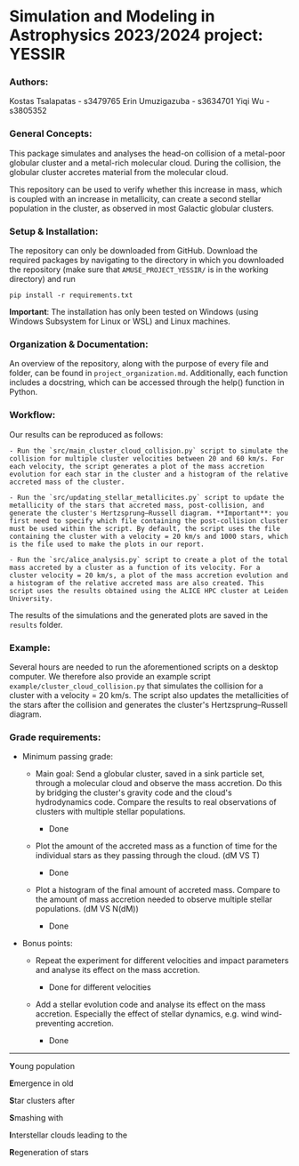 # Simulation and Modeling in Astrophysics 2023/2024 project: YESSIR

### Authors:

Kostas Tsalapatas - s3479765
Erin Umuzigazuba - s3634701
Yiqi Wu - s3805352

### General Concepts:

This package simulates and analyses the head-on collision of a metal-poor globular cluster and a metal-rich molecular cloud. During the collision, the globular cluster accretes material from the molecular cloud.

This repository can be used to verify whether this increase in mass, which is coupled with an increase in metallicity, can create a second stellar population in the cluster, as observed in most Galactic globular clusters.

### Setup & Installation:

The repository can only be downloaded from GitHub. Download the required packages by navigating to the directory in which you downloaded the repository (make sure that `AMUSE_PROJECT_YESSIR/` is in the working directory) and run 

```
pip install -r requirements.txt
```

**Important**: The installation has only been tested on Windows (using Windows Subsystem for Linux or WSL) and Linux machines.

### Organization & Documentation:

An overview of the repository, along with the purpose of every file and folder, can be found in `project_organization.md`. Additionally, each function includes a docstring, which can be accessed through the help() function in Python.

### Workflow:

Our results can be reproduced as follows:

	- Run the `src/main_cluster_cloud_collision.py` script to simulate the collision for multiple cluster velocities between 20 and 60 km/s. For each velocity, the script generates a plot of the mass accretion evolution for each star in the cluster and a histogram of the relative accreted mass of the cluster.

	- Run the `src/updating_stellar_metallicites.py` script to update the metallicity of the stars that accreted mass, post-collision, and generate the cluster's Hertzsprung–Russell diagram. **Important**: you first need to specify which file containing the post-collision cluster must be used within the script. By default, the script uses the file containing the cluster with a velocity = 20 km/s and 1000 stars, which is the file used to make the plots in our report. 

	- Run the `src/alice_analysis.py` script to create a plot of the total mass accreted by a cluster as a function of its velocity. For a cluster velocity = 20 km/s, a plot of the mass accretion evolution and a histogram of the relative accreted mass are also created. This script uses the results obtained using the ALICE HPC cluster at Leiden University.

The results of the simulations and the generated plots are saved in the `results` folder.

### Example:

Several hours are needed to run the aforementioned scripts on a desktop computer. We therefore also provide an example script `example/cluster_cloud_collision.py` that simulates the collision for a cluster with a velocity = 20 km/s. The script also updates the metallicities of the stars after the collision and generates the cluster's Hertzsprung–Russell diagram. 

### Grade requirements:

- Minimum passing grade:
	- Main goal: Send a globular cluster, saved in a sink particle set, through a molecular cloud and observe the mass accretion. Do this by bridging the cluster's gravity code and the cloud's hydrodynamics code. Compare the results to real observations of clusters with multiple stellar populations. 
		- Done
	
	- Plot the amount of the accreted mass as a function of time for the individual stars as they passing through the cloud. (dM VS T)
		- Done

	- Plot a histogram of the final amount of accreted mass. Compare to the amount of mass accretion needed to observe multiple stellar populations. (dM VS N(dM))
		- Done

- Bonus points:
	- Repeat the experiment for different velocities and impact parameters and analyse its effect on the mass accretion.
		- Done for different velocities
	
	- Add a stellar evolution code and analyse its effect on the mass accretion. Especially the effect of stellar dynamics, e.g. wind wind-preventing accretion.
		- Done

------------

**Y**oung population

**E**mergence in old

**S**tar clusters after

**S**mashing with 

**I**nterstellar clouds leading to the

**R**egeneration of stars
